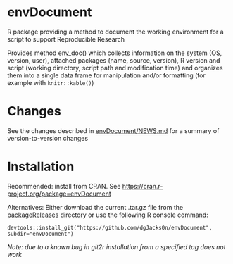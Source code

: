 # envDocument
R package providing a method to document the working environment for a script to support Reproducible Research

Provides method env_doc() which collects information on the system (OS, version, user), attached packages (name, source, version), 
R version and script (working directory, script path and modification time) and organizes them into a single data frame for manipulation
and/or formatting (for example with `knitr::kable()`)

# Changes
See the changes described in [envDocument/NEWS.md](envDocument/NEWS.md) for a summary of version-to-version changes

# Installation
Recommended: install from CRAN.  See https://cran.r-project.org/package=envDocument

Alternatives: Either download the current .tar.gz file from the [packageReleases](packageReleases) directory or use the following R console command:  

```
devtools::install_git("https://github.com/dgJacks0n/envDocument", subdir="envDocument") 
```

*Note: due to a known bug in git2r installation from a specified tag does not work*  


